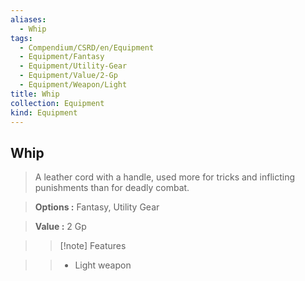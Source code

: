 ```yaml
---
aliases:
  - Whip
tags:
  - Compendium/CSRD/en/Equipment
  - Equipment/Fantasy
  - Equipment/Utility-Gear
  - Equipment/Value/2-Gp
  - Equipment/Weapon/Light
title: Whip
collection: Equipment
kind: Equipment
---
```

## Whip    
    
>A leather cord with a handle, used more for tricks and inflicting punishments than for deadly combat.    
> **Options :** Fantasy, Utility Gear    
> **Value :** 2 Gp    
>>[!note] Features    
>> - Light weapon